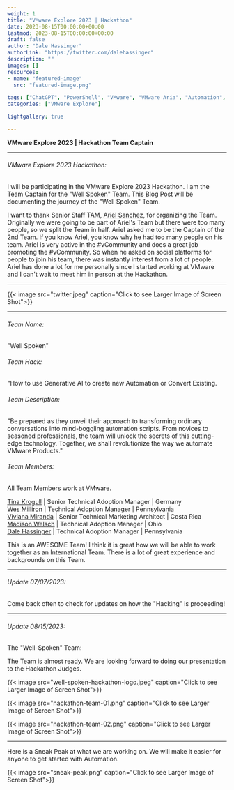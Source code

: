 ```yaml
---
weight: 1
title: "VMware Explore 2023 | Hackathon"
date: 2023-08-15T00:00:00+00:00
lastmod: 2023-08-15T00:00:00+00:00
draft: false
author: "Dale Hassinger"
authorLink: "https://twitter.com/dalehassinger"
description: ""
images: []
resources:
- name: "featured-image"
  src: "featured-image.png"

tags: ["ChatGPT", "PowerShell", "VMware", "VMware Aria", "Automation", "VMware Explore 2023"]
categories: ["VMware Explore"]

lightgallery: true

---
```


**VMware Explore 2023 | Hackathon Team Captain**

<!--more-->

---

###### VMware Explore 2023 Hackathon:  

I will be participating in the VMware Explore 2023 Hackathon. I am the Team Captain for the "Well Spoken" Team. This Blog Post will be documenting the journey of the "Well Spoken" Team.  

I want to thank Senior Staff TAM, [Ariel Sanchez](https://twitter.com/arielsanchezmor), for organizing the Team. Originally we were going to be part of Ariel's Team but there were too many people, so we split the Team in half. Ariel asked me to be the Captain of the 2nd Team. If you know Ariel, you know why he had too many people on his team.  Ariel is very active in the #vCommunity and does a great job promoting the #vCommunity. So when he asked on social platforms for people to join his team, there was instantly interest from a lot of people. Ariel has done a lot for me personally since I started working at VMware and I can't wait to meet him in person at the Hackathon.  

---

{{< image src="twitter.jpeg" caption="Click to see Larger Image of Screen Shot">}}  

--- 

###### Team Name:  
"Well Spoken"  

###### Team Hack:
"How to use Generative AI to create new Automation or Convert Existing.

###### Team Description:  
"Be prepared as they unveil their approach to transforming ordinary conversations into mind-boggling automation scripts. From novices to seasoned professionals, the team will unlock the secrets of this cutting-edge technology. Together, we shall revolutionize the way we automate VMware Products."  

###### Team Members:  

All Team Members work at VMware.  

[Tina Krogull](https://www.linkedin.com/in/tinakrogull/) | Senior Technical Adoption Manager | Germany  
[Wes Milliron](https://www.linkedin.com/in/wesmilliron/) | Technical Adoption Manager | Pennsylvania  
[Viviana Miranda](https://www.linkedin.com/in/viviana-miranda-cubero/) | Senior Technical Marketing Architect | Costa Rica  
[Madison Welsch](https://www.linkedin.com/in/madisonwelsch/) | Technical Adoption Manager | Ohio  
[Dale Hassinger](https://www.linkedin.com/in/dale-hassinger-5712301b/) | Technical Adoption Manager | Pennsylvania  

This is an AWESOME Team! I think it is great how we will be able to work together as an International Team. There is a lot of great experience and backgrounds on this Team.

---

###### Update 07/07/2023:
Come back often to check for updates on how the "Hacking" is proceeding!

---

###### Update 08/15/2023:

The "Well-Spoken" Team:  

The Team is almost ready. We are looking forward to doing our presentation to the Hackathon Judges.

{{< image src="well-spoken-hackathon-logo.jpeg" caption="Click to see Larger Image of Screen Shot">}}  

{{< image src="hackathon-team-01.png" caption="Click to see Larger Image of Screen Shot">}}  

{{< image src="hackathon-team-02.png" caption="Click to see Larger Image of Screen Shot">}}  

---

Here is a Sneak Peak at what we are working on. We will make it easier for anyone to get started with Automation.

{{< image src="sneak-peak.png" caption="Click to see Larger Image of Screen Shot">}}  